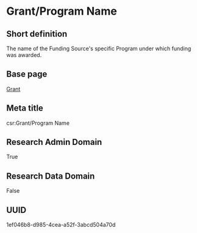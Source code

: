 # Grant/Program Name
## Short definition
The name of the Funding Source's specific Program under which funding was awarded.
## Base page
[Grant](../Objects/Grant.md)
## Meta title
csr:Grant/Program Name
## Research Admin Domain
True
## Research Data Domain
False
## UUID
1ef046b8-d985-4cea-a52f-3abcd504a70d
